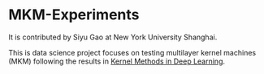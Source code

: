# MKM-Experiments
It is contributed by Siyu Gao at New York University Shanghai.  

This is data science project focuses on testing multilayer kernel machines (MKM) following the results in [Kernel Methods in Deep Learning](https://proceedings.neurips.cc/paper/2009/file/5751ec3e9a4feab575962e78e006250d-Paper.pdf). 
